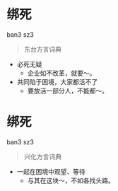 # 绑死
ban3 sz3
> 东台方言词典
- 必死无疑
  - 企业如不改革，就要～。
- 共同陷于困境，大家都活不了
  - 要放活一部分人，不能都～。

# 绑死
ban3 sz3
> 兴化方言词典
- 一起在困境中观望、等待
  - 与其在这块～，不如各找头路。
